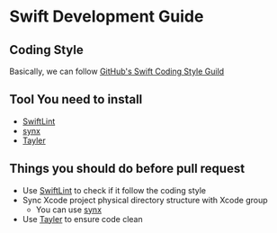 # Swift Development Guide

## Coding Style

Basically, we can follow [GitHub's Swift Coding Style Guild](https://github.com/github/swift-style-guide)

## Tool You need to install

* [SwiftLint](https://github.com/realm/SwiftLint)
* [synx](https://github.com/venmo/synx)
* [Tayler](https://tailor.sh/)

## Things you should do before pull request

* Use [SwiftLint](https://github.com/realm/SwiftLint) to check if it follow the coding style
* Sync Xcode project physical directory structure with Xcode group
  * You can use [synx](https://github.com/venmo/synx)
* Use [Tayler](https://tailor.sh/) to ensure code clean

